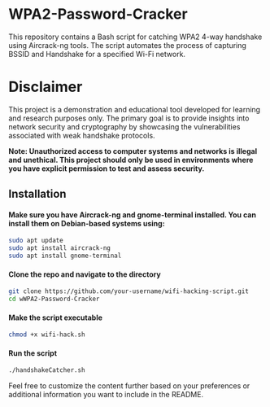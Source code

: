 # WPA2-Password-Cracker


This repository contains a Bash script for catching WPA2 4-way handshake using Aircrack-ng tools. The script automates the process of capturing BSSID and Handshake for a specified Wi-Fi network.


# Disclaimer

This project is a demonstration and educational tool developed for learning and research purposes only. The primary goal is to provide insights into network security and cryptography by showcasing the vulnerabilities associated with weak handshake protocols.


**Note: Unauthorized access to computer systems and networks is illegal and unethical. This project should only be used in environments where you have explicit permission to test and assess security.**


## Installation

#### Make sure you have Aircrack-ng and gnome-terminal installed. You can install them on Debian-based systems using:

```bash
sudo apt update
sudo apt install aircrack-ng
sudo apt install gnome-terminal
```
#### Clone the repo and navigate to the directory
```bash
git clone https://github.com/your-username/wifi-hacking-script.git
cd wWPA2-Password-Cracker
```
#### Make the script executable
```bash
chmod +x wifi-hack.sh
```

#### Run the script
```bash
./handshakeCatcher.sh
```



Feel free to customize the content further based on your preferences or additional information you want to include in the README.
